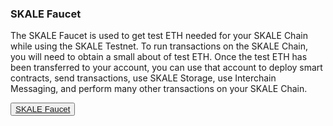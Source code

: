 ### SKALE Faucet

The SKALE Faucet is used to get test ETH needed for your SKALE Chain while using the SKALE Testnet. To run transactions on the SKALE Chain, you will need to obtain a small about of test ETH. Once the test ETH has been transferred to your account, you can use that account to deploy smart contracts, send transactions, use SKALE Storage, use Interchain Messaging, and perform many other transactions on your SKALE Chain.

<button boxPosition="BOTTOM_LEFT">[SKALE Faucet](https://faucet.skale.network)</button>



